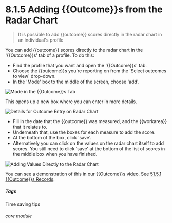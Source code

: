 # 8.1.5 <i class="fas fa-trophy"></i> Adding {{Outcome}}s from the Radar Chart

> It is possible to add {{outcome}} scores directly in the radar chart in an individual's profile



You can add {{outcome}} scores directly to the radar chart in the '{{Outcome}}s' tab of a profile. To do this:

- Find the profile that you want and open the '{{Outcome}}s' tab.
- Choose the {{outcome}}s you're reporting on from the 'Select outcomes to view' drop-down.
- In the 'Mode' box to the middle of the screen, choose 'add'.

![Mode in the {{Outcome}}s Tab](8.1.5a.png)

This opens up a new box where you can enter in more details.

![Details for Outcome Entry on Radar Chart](8.1.5b.png)

- Fill in the date that the {{outcome}} was measured, and the {{workarea}} that it relates to.
- Underneath that, use the boxes for each measure to add the score.
- At the bottom of the box, click 'save'.
- Alternatively you can click on the values on the radar chart itself to add scores. You still need to click 'save' at the bottom of the list of scores in the middle box when you have finished.

![Adding Values Directly to the Radar Chart](8.1.5c.png)

You can see a demonstration of this in our {{Outcome}}s video. See [51.5.1 {{Outcome}}s Records](/help/index/p/51.1.1).

##### Tags
Time saving tips

###### core module




